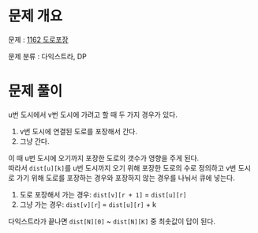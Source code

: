 # 문제 개요

문제 : [1162 도로포장](https://www.acmicpc.net/problem/1162)

문제 분류 : 다익스트라, DP

# 문제 풀이

u번 도시에서 v번 도시에 가려고 할 때 두 가지 경우가 있다.

1. v번 도시에 연결된 도로를 포장해서 간다.
2. 그냥 간다.

이 때 u번 도시에 오기까지 포장한 도로의 갯수가 영향을 주게 된다.  
따라서 `dist[u][k]`를 u번 도시까지 오기 위해 포장한 도로의 수로 정의하고 v번 도시로 가기 위해 도로를 포장하는 경우와 포장하지 않는 경우를 나눠서 큐에 넣는다.

1. 도로 포장해서 가는 경우: `dist[v][r + 1]` = `dist[u][r]`
2. 그냥 가는 경우: `dist[v][r`] = `dist[u][r]` + k

다익스트라가 끝나면 `dist[N][0]` ~ `dist[N][K]` 중 최솟값이 답이 된다.
